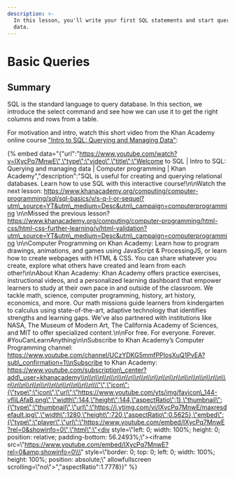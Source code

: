 ```yaml
---
description: >-
  In this lesson, you'll write your first SQL statements and start querying some
  data.
---
```


# Basic Queries

## Summary

SQL is the standard language to query database. In this section, we introduce the select command and see how we can use it to get the right columns and rows from a table.

For motivation and intro, watch this short video from the Khan Academy online course ["Intro to SQL: Querying and Managing Data"](https://www.khanacademy.org/computing/computer-programming/sql):

{% embed data="{\"url\":\"https://www.youtube.com/watch?v=IXycPq7MnwE\",\"type\":\"video\",\"title\":\"Welcome to SQL \| Intro to SQL: Querying and managing data \| Computer programming \| Khan Academy\",\"description\":\"SQL is useful for creating and querying relational databases. Learn how to use SQL with this interactive course!\\n\\nWatch the next lesson: https://www.khanacademy.org/computing/computer-programming/sql/sql-basics/v/s-q-l-or-sequel?utm\_source=YT&utm\_medium=Desc&utm\_campaign=computerprogramming \\n\\nMissed the previous lesson? https://www.khanacademy.org/computing/computer-programming/html-css/html-css-further-learning/v/html-validation?utm\_source=YT&utm\_medium=Desc&utm\_campaign=computerprogramming \\n\\nComputer Programming  on Khan Academy: Learn how to program drawings, animations, and games using JavaScript & ProcessingJS, or learn how to create webpages with HTML & CSS. You can share whatever you create, explore what others have created and learn from each other!\\n\\nAbout Khan Academy: Khan Academy offers practice exercises, instructional videos, and a personalized learning dashboard that empower learners to study at their own pace in and outside of the classroom. We tackle math, science, computer programming, history, art history, economics, and more. Our math missions guide learners from kindergarten to calculus using state-of-the-art, adaptive technology that identifies strengths and learning gaps. We\'ve also partnered with institutions like NASA, The Museum of Modern Art, The California Academy of Sciences, and MIT to offer specialized content.\\n\\nFor free. For everyone. Forever. \#YouCanLearnAnything\\n\\nSubscribe to Khan Academy’s Computer Programming  channel: https://www.youtube.com/channel/UCzYDKG5mmfPPIosXuQ1PvEA?sub\_confirmation=1\\nSubscribe to Khan Academy: https://www.youtube.com/subscription\_center?add\_user=khanacademy\\n\\n\\n\\n\\n\\n\\n\\n\\n\\n\\n\\n\\n\\n\\n\\n\\n\\n\\n\\n\\n\\n\\n\\n\\n\\n\\n\\n\\n\\n\\n\\\"\",\"icon\":{\"type\":\"icon\",\"url\":\"https://www.youtube.com/yts/img/favicon\_144-vfliLAfaB.png\",\"width\":144,\"height\":144,\"aspectRatio\":1},\"thumbnail\":{\"type\":\"thumbnail\",\"url\":\"https://i.ytimg.com/vi/IXycPq7MnwE/maxresdefault.jpg\",\"width\":1280,\"height\":720,\"aspectRatio\":0.5625},\"embed\":{\"type\":\"player\",\"url\":\"https://www.youtube.com/embed/IXycPq7MnwE?rel=0&showinfo=0\",\"html\":\"<div style=\\\"left: 0; width: 100%; height: 0; position: relative; padding-bottom: 56.2493%;\\\"><iframe src=\\\"https://www.youtube.com/embed/IXycPq7MnwE?rel=0&amp;showinfo=0\\\" style=\\\"border: 0; top: 0; left: 0; width: 100%; height: 100%; position: absolute;\\\" allowfullscreen scrolling=\\\"no\\\"></iframe></div>\",\"aspectRatio\":1.7778}}" %}



